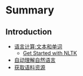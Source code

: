 # Summary

## Introduction
* [语言计算:文本和单词](python基础.md)
    * [Get Started with NLTK](get-started-with-nltk.md)
* [自动理解自然语言](README.md)
* [获取语料资源](获取语料资源.md)

